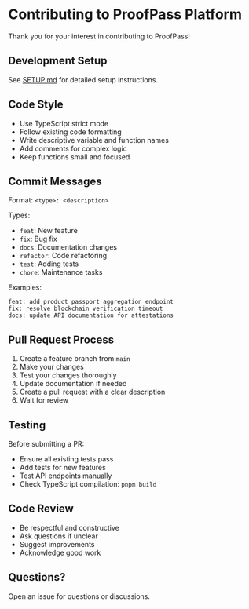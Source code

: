 # Contributing to ProofPass Platform

Thank you for your interest in contributing to ProofPass!

## Development Setup

See [SETUP.md](./SETUP.md) for detailed setup instructions.

## Code Style

- Use TypeScript strict mode
- Follow existing code formatting
- Write descriptive variable and function names
- Add comments for complex logic
- Keep functions small and focused

## Commit Messages

Format: `<type>: <description>`

Types:
- `feat`: New feature
- `fix`: Bug fix
- `docs`: Documentation changes
- `refactor`: Code refactoring
- `test`: Adding tests
- `chore`: Maintenance tasks

Examples:
```
feat: add product passport aggregation endpoint
fix: resolve blockchain verification timeout
docs: update API documentation for attestations
```

## Pull Request Process

1. Create a feature branch from `main`
2. Make your changes
3. Test your changes thoroughly
4. Update documentation if needed
5. Create a pull request with a clear description
6. Wait for review

## Testing

Before submitting a PR:
- Ensure all existing tests pass
- Add tests for new features
- Test API endpoints manually
- Check TypeScript compilation: `pnpm build`

## Code Review

- Be respectful and constructive
- Ask questions if unclear
- Suggest improvements
- Acknowledge good work

## Questions?

Open an issue for questions or discussions.
